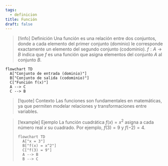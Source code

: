 ```yaml
---
tags:
  - definicion
title: Función
draft: false
---
```

> [!info] Definición
> Una función es una relación entre dos conjuntos, donde a cada elemento del primer conjunto (dominio) le corresponde exactamente un elemento del segundo conjunto (codominio). 
> $f: A \to B$ indica que $f$ es una función que asigna elementos del conjunto $A$ al conjunto $B$.

```mermaid
flowchart TD
  A["Conjunto de entrada (dominio)"]
  B["Conjunto de salida (codominio)"]
  C["Función f(x)"]
  A --> C
  C --> B
```

> [!quote] Contexto
> Las funciones son fundamentales en matemáticas, ya que permiten modelar relaciones y transformaciones entre variables.

> [!example] Ejemplo
> La función cuadrática $f(x) = x^2$ asigna a cada número real $x$ su cuadrado. Por ejemplo, $f(3) = 9$ y $f(-2) = 4$.
> ```mermaid
> flowchart TD
>   A["x = 3"]
>   B["f(x) = x^2"]
>   C["f(3) = 9"]
>   A --> B
>   B --> C
> ```